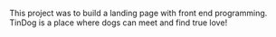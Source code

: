 This project was to build a landing page with front end programming. 
TinDog is a place where dogs can meet and find true love!